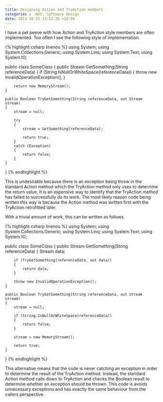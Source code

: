 ```yaml
---
title: Designing Action and TryAction members
categories : .Net, Software Design
date: 2011-10-25 13:13:26 +10:00
---
```


I have a pet peeve with how Action and TryAction style members are often implemented. Too often I see the following style of implementation.

{% highlight csharp linenos %}
using System;
using System.Collections.Generic;
using System.Linq;
using System.Text;
using System.IO;
    
public class SomeClass
{
    public Stream GetSomething(String referenceData)
    {
        if (String.IsNullOrWhiteSpace(referenceData))
        {
            throw new InvalidOperationException();
        }
    
        return new MemoryStream();
    }
    
    public Boolean TryGetSomething(String referenceData, out Stream stream)
    {
        stream = null;
    
        try
        {
            stream = GetSomething(referenceData);
    
            return true;
        }
        catch (Exception)
        {
            return false;
        }
    }
}
{% endhighlight %}

This is undesirable because there is an exception being throw in the standard Action method which the TryAction method only uses to determine the return value. It is an expensive way to identify that the TryAction method has failed to successfully do its work. The most likely reason code being written this way is because the Action method was written first with the TryAction retrofitted later.

With a trivial amount of work, this can be written as follows.

{% highlight csharp linenos %}
using System;
using System.Collections.Generic;
using System.Linq;
using System.Text;
using System.IO;
    
public class SomeClass
{
    public Stream GetSomething(String referenceData)
    {
        Stream data;
    
        if (TryGetSomething(referenceData, out data))
        {
            return data;
        }
    
        throw new InvalidOperationException();
    }
    
    public Boolean TryGetSomething(String referenceData, out Stream stream)
    {
        stream = null;
    
        if (String.IsNullOrWhiteSpace(referenceData))
        {
            return false;
        }
    
        stream = new MemoryStream();
    
        return true;
    }
}
{% endhighlight %}

This alternative means that the code is never catching an exception in order to determine the result of the TryAction method. Instead, the standard Action method calls down to TryAction and checks the Boolean result to determine whether an exception should be thrown. This code is avoids unnecessary exceptions and has exactly the same behaviour from the callers perspective.


